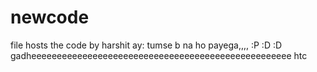 # newcode
file hosts the code by harshit
ay: tumse b na ho payega,,,, :P :D :D 
gadheeeeeeeeeeeeeeeeeeeeeeeeeeeeeeeeeeeeeeeeeeeeeeeeeee
htc
